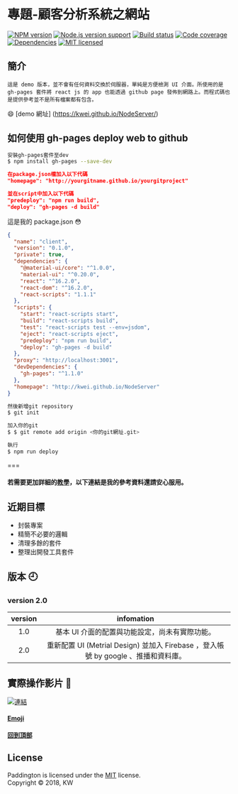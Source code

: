 # 專題-顧客分析系統之網站

[![NPM version][shield-npm]](#)
[![Node.js version support][shield-node]](#)
[![Build status][shield-build]](#)
[![Code coverage][shield-coverage]](#)
[![Dependencies][shield-dependencies]](#)
[![MIT licensed][shield-license]](#)



[shield-coverage]: https://img.shields.io/badge/coverage-100%25-brightgreen.svg
[shield-dependencies]: https://img.shields.io/badge/dependencies-up%20to%20date-brightgreen.svg
[shield-license]: https://img.shields.io/badge/license-MIT-blue.svg
[shield-node]: https://img.shields.io/badge/node.js%20support-0.10–5-brightgreen.svg
[shield-npm]: https://img.shields.io/badge/npm-v3.2.0-blue.svg
[shield-build]: https://img.shields.io/badge/build-passing-brightgreen.svg

## 簡介
```
這是 demo 版本，並不會有任何資料交換於伺服器，單純是方便檢測 UI 介面。所使用的是 gh-pages 套件將 react js 的 app 也能透過 github page 發佈到網路上。而程式碼也是提供參考並不是所有檔案都有包含。
``` 
:smile: [demo 網址] (https://kwei.github.io/NodeServer/)


## 如何使用 gh-pages deploy web to github
```Bash
安裝gh-pages套件至dev
$ npm install gh-pages --save-dev
```

```JSON
在package.json檔加入以下代碼
"homepage": "http://yourgitname.github.io/yourgitproject"
```

```JSON
並在script中加入以下代碼
"predeploy": "npm run build",
"deploy": "gh-pages -d build"
```
這是我的 package.json :flushed:
```JSON
{
  "name": "client",
  "version": "0.1.0",
  "private": true,
  "dependencies": {
    "@material-ui/core": "^1.0.0",
    "material-ui": "^0.20.0",
    "react": "^16.2.0",
    "react-dom": "^16.2.0",
    "react-scripts": "1.1.1"
  },
  "scripts": {
    "start": "react-scripts start",
    "build": "react-scripts build",
    "test": "react-scripts test --env=jsdom",
    "eject": "react-scripts eject",
    "predeploy": "npm run build",
    "deploy": "gh-pages -d build"
  },
  "proxy": "http://localhost:3001",
  "devDependencies": {
    "gh-pages": "^1.1.0"
  },
  "homepage": "http://kwei.github.io/NodeServer"
}
```

```Bash
然後新增git repository
$ git init

加入你的git
$ $ git remote add origin <你的git網址.git>

執行
$ npm run deploy
```
===

#### 若需要更加詳細的[教學](https://github.com/gitname/react-gh-pages)，以下連結是我的參考資料還請安心服用。


## 近期目標
  * 封裝專案
  * 精簡不必要的邏輯
  * 清理多餘的套件
  * 整理出開發工具套件

## 版本 :clock9:

### version 2.0 

|version|infomation|
| :---: |  :----:  |
|      1.0      | 基本 UI 介面的配置與功能設定，尚未有實際功能。|
|      2.0      | 重新配置 UI (Metrial Design) 並加入 Firebase ，登入帳號 by google 、推播和資料庫。|

## 實際操作影片 :eyes:
 [![連結](https://github.com/kwei/NodeServer/blob/master/DEMO%E6%88%AA%E5%9C%96.PNG)](https://drive.google.com/drive/folders/1kSFhl8Pp8g9oYFsHXrEk4QhbkXAbUxKY)

#### [Emoji](https://www.webpagefx.com/tools/emoji-cheat-sheet/)

<b><a href="#">回到頂部</a></b>

License
-------

Paddington is licensed under the [MIT](#) license.  
Copyright &copy; 2018, KW
